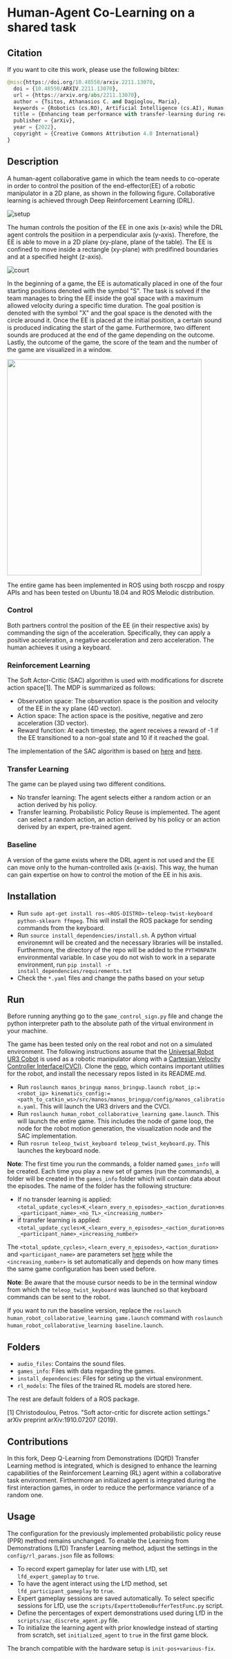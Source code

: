# Human-Agent Co-Learning on a shared task

## Citation 

If you want to cite this work, please use the following bibtex:

```python
@misc{https://doi.org/10.48550/arxiv.2211.13070,
  doi = {10.48550/ARXIV.2211.13070},
  url = {https://arxiv.org/abs/2211.13070},
  author = {Tsitos, Athanasios C. and Dagioglou, Maria},
  keywords = {Robotics (cs.RO), Artificial Intelligence (cs.AI), Human-Computer Interaction (cs.HC), FOS: Computer and information sciences, FOS: Computer and information sciences},
  title = {Enhancing team performance with transfer-learning during real-world human-robot collaboration},
  publisher = {arXiv},
  year = {2022},
  copyright = {Creative Commons Attribution 4.0 International}
}
```

## Description
A human-agent collaborative game in which the team needs to co-operate in order to control the position of the end-effector(EE) of a robotic manipulator in a 2D plane, as shown in the following figure. Collaborative learning is achieved through Deep Reinforcement Learning (DRL). 

![setup](https://github.com/ThanasisTs/human_robot_collaborative_learning/blob/main/pictures/setup.png)

The human controls the position of the EE in one axis (x-axis) while the DRL agent controls the positiion in a perpendicular axis (y-axis). Therefore, the EE is able to move in a 2D plane (xy-plane, plane of the table). The EE is confined to move inside a rectangle (xy-plane) with predifined boundaries and at a specified height (z-axis). 

![court](https://github.com/ThanasisTs/human_robot_collaborative_learning/blob/main/pictures/court.png)

In the beginning of a game, the EE is automatically placed in one of the four starting positions denoted with the symbol "S". The task is solved if the team manages to bring the EE inside the goal space with a maximum allowed velocity during a specific time duration. The goal position is denoted with the symbol "X" and the goal space is the denoted with the circle around it. Once the EE is placed at the initial position, a certain sound is produced indicating the start of the game. Furthermore, two different sounds are produced at the end of the game depending on the outcome. Lastly, the outcome of the game, the score of the team and the number of the game are visualized in a window.

<img src="https://github.com/ThanasisTs/human_robot_collaborative_learning/blob/main/pictures/visualization.png" height="500" width="450">

The entire game has been implemented in ROS using both roscpp and rospy APIs and has been tested on Ubuntu 18.04 and ROS Melodic distribution.

### Control
Both partners control the position of the EE (in their respective axis) by commanding the sign of the acceleration. Specifically, they can apply a positive acceleration, a negative acceleration and zero acceleration. The human achieves it using a keyboard.

### Reinforcement Learning
The Soft Actor-Critic (SAC) algorithm is used with modifications for discrete action space[1]. The MDP is summarized as follows:

* Observation space: The observation space is the position and velocity of the EE in the xy plane (4D vector).
* Action space: The action space is the positive, negative and zero acceleration (3D vector).
* Reward function: At each timestep, the agent receives a reward of -1 if the EE transitioned to a non-goal state and 10 if it reached the goal. 

The implementation of the SAC algorithm is based on [here](https://github.com/kengz/SLM-Lab) and [here](https://github.com/EveLIn3/Discrete_SAC_LunarLander/blob/master/sac_discrete.py).

### Transfer Learning
The game can be played using two different conditions.
* No transfer learning: The agent selects either a random action or an action derived by his policy.
* Transfer learning. Probabilistic Policy Reuse is implemented. The agent can select a random action, an action derived by his policy or an action derived by an expert, pre-trained agent.

### Baseline
A version of the game exists where the DRL agent is not used and the EE can move only to the human-controlled axis (x-axis). This way, the human can gain expertise on how to control the motion of the EE in his axis.

## Installation
* Run `sudo apt-get install ros-<ROS-DISTRO>-teleop-twist-keyboard python-sklearn ffmpeg`. This will install the ROS package for sending commands from the keyboard.
* Run `source install_dependencies/install.sh`. A python virtual environemnt will be created and the necessary libraries will be installed. Furthermore, the directory of the repo will be added to the `PYTHONPATH` environmental variable. In case you do not wish to work in a separate environment, run `pip install -r install_dependencies/requirements.txt`
* Check the `*.yaml` files and change the paths based on your setup

## Run
Before running anything go to the `game_control_sign.py` file and change the python interpreter path to the absolute path of the virtual environment in your machine.

The game has been tested only on the real robot and not on a simulated environment. The following instructions assume that the [Universal Robot UR3 Cobot](https://github.com/UniversalRobots/Universal_Robots_ROS_Driver) is used as a robotic manipulator along with a [Cartesian Velocity Controller Interface(CVCI)](https://github.com/Roboskel-Manipulation/manos/tree/updated_driver/manos_cartesian_control). Clone the [repo](https://github.com/Roboskel-Manipulation/manos), which contains important utilities for the robot, and install the necessary repos listed in its README.md.

* Run `roslaunch manos_bringup manos_bringup.launch robot_ip:=<robot_ip> kinematics_config:=<path_to_catkin_ws>/src/manos/manos_bringup/config/manos_calibration.yaml`. This will launch the UR3 drivers and the CVCI.
* Run `roslaunch human_robot_collaborative_learning game.launch`. This will launch the entire game. This includes the node of game loop, the node for the robot motion generation, the visualization node and the SAC implementation.
* Run `rosrun teleop_twist_keyboard teleop_twist_keyboard.py`. This launches the keyboard node.

<b>Note</b>: The first time you run the commands, a folder named `games_info` will be created. Each time you play a new set of games (run the commands), a folder will be created in the `games_info` folder which will contain data about the episodes. The name of the folder has the following structure:

* If no transder learning is applied: `<total_update_cycles>K_<learn_every_n_episodes>_<action_duration>ms_<participant_name>_<no_TL>_<increasing_number>`
* if transfer learning is applied: `<total_update_cycles>K_<learn_every_n_episodes>_<action_duration>ms_<participant_name>_<increasing_number>`

The `<total_update_cycles>`, `<learn_every_n_episodes>`, `<action_duration>` and `<participant_name>` are parameters set [here](https://github.com/Roboskel-Manipulation/human_robot_collaborative_learning/blob/main/config/rl_params.yaml) while the `<increasing_number>` is set automatically and depends on how many times the same game configuration has been used before.

<b>Note</b>: Be aware that the mouse cursor needs to be in the terminal window from which the `teleop_twist_keyboard` was launched so that keyboard commands can be sent to the robot.

If you want to run the baseline version, replace the `roslaunch human_robot_collaborative_learning game.launch` command with `roslaunch human_robot_collaborative_learning baseline.launch`.
## Folders
* `audio_files`: Contains the sound files.
* `games_info`: Files with data regarding the games.
* `install_dependencies`: Files for seting up the virtual environment.
* `rl_models`: The files of the trained RL models are stored here.

The rest are default folders of a ROS package.

[1] Christodoulou, Petros. "Soft actor-critic for discrete action settings." arXiv preprint arXiv:1910.07207 (2019).

## Contributions

In this fork, Deep Q-Learning from Demonstrations (DQfD) Transfer Learning method is integrated, which is designed to enhance the learning capabilities of the Reinforcement Learning (RL) agent within a collaborative task environment. Firthermore an initialized agent is integrated during the first interaction games, in order to reduce the performance variance of a random one.


## Usage

The configuration for the previously implemented probabilistic policy reuse (PPR) method remains unchanged. To enable the Learning from Demonstrations (LfD) Transfer Learning method, adjust the settings in the `config/rl_params.json` file as follows:

- To record expert gameplay for later use with LfD, set `lfd_expert_gameplay` to `true`.
- To have the agent interact using the LfD method, set `lfd_participant_gameplay` to `true`.
- Expert gameplay sessions are saved automatically. To select specific sessions for LfD, use the `scripts/ExperttoDemoBufferTestFunc.py` script.
- Define the percentages of expert demonstrations used during LfD in the `scripts/sac_discrete_agent.py` file.
- To initialize the learning agent with prior knowledge instead of starting from scratch, set `initialized_agent` to `true` in the first game block.


The branch compatible with the hardware setup is `init-pos+various-fix`. 
